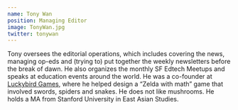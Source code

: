 ```yaml
---
name: Tony Wan
position: Managing Editor
image: TonyWan.jpg
twitter: tonywan
---
```


Tony oversees the editorial operations, which includes covering the news, managing op-eds and (trying to) put together the weekly newsletters before the break of dawn. He also organizes the monthly SF Edtech Meetups and speaks at education events around the world. He was a co-founder at [Luckybird Games](http://www.luckybirdgames.com/), where he helped design a “Zelda with math” game that involved swords, spiders and snakes. He does not like mushrooms. He holds a MA from Stanford University in East Asian Studies.

